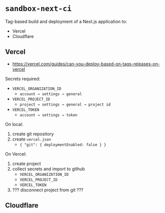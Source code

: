 # `sandbox-next-ci`

Tag-based build and deployment of a Next.js application to:

- Vercel
- Cloudflare

## Vercel

- https://vercel.com/guides/can-you-deploy-based-on-tags-releases-on-vercel

Secrets required:

- `VERCEL_ORGANIZATION_ID`
  - `account → settings → general`
- `VERCEL_PROJECT_ID`
  - `project → settings → general → project id`
- `VERCEL_TOKEN`
  - `account → settings → token`

On local:

1. create git repository
1. create `vercel.json`
   - `{ "git": { deploymentEnabled: false } }`

On Vercel:

1. create project
1. collect secrets and import to github
   - `VERCEL_ORGANIZATION_ID`
   - `VERCEL_PROJECT_ID`
   - `VERCEL_TOKEN`
1. ??? disconnect project from git ???

## Cloudflare
